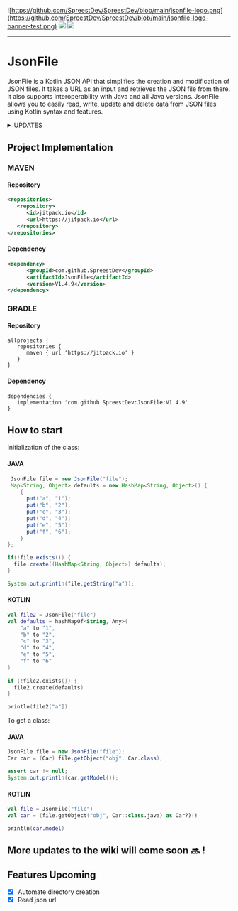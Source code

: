 ![https://github.com/SpreestDev/SpreestDev/blob/main/jsonfile-logo.png](https://github.com/SpreestDev/SpreestDev/blob/main/jsonfile-logo-banner-test.png)
[![](https://jitpack.io/v/SpreestDev/JsonFile.svg)](https://jitpack.io/#SpreestDev/JsonFile) [![](https://jitci.com/gh/SpreestDev/JsonFile/svg)](https://jitci.com/gh/SpreestDev/JsonFile)
<hr>

# JsonFile
JsonFile is a Kotlin JSON API that simplifies the creation and modification of JSON files. It takes a URL as an input and retrieves the JSON file from there. It also supports interoperability with Java and all Java versions. JsonFile allows you to easily read, write, update and delete data from JSON files using Kotlin syntax and features.

<details><summary>UPDATES</summary>
<p>

## Updates
| Version | About | Can get it |
|-----:|:---------------:| :----- |
|     V1.4.7| Fixed bug about JsonUrl              | :white_check_mark: |
|     V1.4.6| JsonUrl added              |:x:|
|     V1.4.4| Added automated Directory creation              |:white_check_mark:|
|     V1.4.3| Dependecy support added              |:white_check_mark:|
## Descriptions
**V1.4.7**
Bug fix and release

**V1.4.6**
Added the possibility to convert Json files fron url to a JsonFile class

**V1.4.4**
Added automated directory creation, to prevent any errors

**V1.4.3**
Dependecy support, so you can use JsonFile in your project

</p>
</details>

## Project Implementation

### MAVEN

#### Repository 
```XML
<repositories>
   <repository>
      <id>jitpack.io</id>
      <url>https://jitpack.io</url>
   </repository>
</repositories>
```

#### Dependency 
```XML
<dependency>
      <groupId>com.github.SpreestDev</groupId>
      <artifactId>JsonFile</artifactId>
      <version>V1.4.9</version>
</dependency>
```

### GRADLE
#### Repository 
```GRADLE
allprojects {
   repositories {
      maven { url 'https://jitpack.io' }
   }
}
```
#### Dependency 
```GRADLE
dependencies {
   implementation 'com.github.SpreestDev:JsonFile:V1.4.9'
}
```

## How to start

Initialization of the class:

#### JAVA
```JAVA
 JsonFile file = new JsonFile("file");
 Map<String, Object> defaults = new HashMap<String, Object>() {
    {
      put("a", "1");
      put("b", "2");
      put("c", "3");
      put("d", "4");
      put("e", "5");
      put("f", "6");
    }
};

if(!file.exists()) {
  file.create((HashMap<String, Object>) defaults);
}

System.out.println(file.getString("a"));
```
#### KOTLIN
```KOTLIN
val file2 = JsonFile("file")
val defaults = hashMapOf<String, Any>(
    "a" to "1",
    "b" to "2",
    "c" to "3",
    "d" to "4",
    "e" to "5",
    "f" to "6"
)
    
if (!file2.exists()) {
  file2.create(defaults)
}

println(file2["a"])
```

To get a class:
#### JAVA
```JAVA
JsonFile file = new JsonFile("file");
Car car = (Car) file.getObject("obj", Car.class);

assert car != null;
System.out.println(car.getModel());
```

#### KOTLIN
```KOTLIN
val file = JsonFile("file")
val car = (file.getObject("obj", Car::class.java) as Car?)!!

println(car.model)
```

## More updates to the wiki will come soon 🔜 !

## Features Upcoming 
- [X] Automate directory creation
- [X] Read json url
